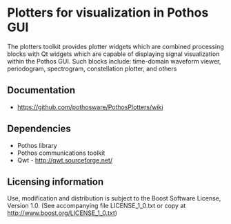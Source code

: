# Plotters for visualization in Pothos GUI

The plotters toolkit provides plotter widgets which are combined
processing blocks with Qt widgets which are capable of
displaying signal visualization within the Pothos GUI.
Such blocks include: time-domain waveform viewer, periodogram,
spectrogram, constellation plotter, and others

## Documentation

* https://github.com/pothosware/PothosPlotters/wiki

## Dependencies

* Pothos library
* Pothos communications toolkit
* Qwt - http://qwt.sourceforge.net/

## Licensing information

Use, modification and distribution is subject to the Boost Software
License, Version 1.0. (See accompanying file LICENSE_1_0.txt or copy at
http://www.boost.org/LICENSE_1_0.txt)
